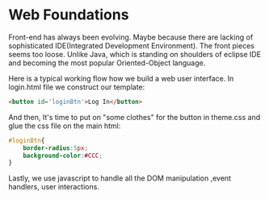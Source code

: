 # Web Foundations

Front-end has always been evolving. Maybe because there are lacking of sophisticated IDE(Integrated Development Environment).
The front pieces seems too loose. Unlike Java, which is standing on shoulders of eclipse IDE and becoming the most popular Oriented-Object language.

Here is a typical working flow how we build a web user interface. In login.html file we construct our template:
```html
<button id='loginBtn'>Log In</button>
```
And then, It's time to put on "some clothes" for the button in theme.css and glue the css file on the main html:
```css
#loginBtn{
    border-radius:5px;
    background-color:#CCC;
}
```
Lastly, we use javascript to handle all the DOM manipulation ,event handlers, user interactions.



